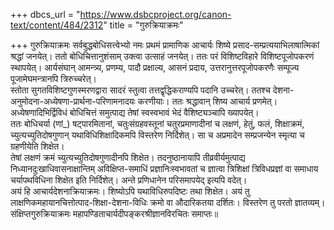 +++
dbcs_url = "https://www.dsbcproject.org/canon-text/content/484/2312"
title = "गुरुक्रियाक्रमः"

+++
गुरुक्रियाक्रमः
सर्वबुद्धबोधिसत्त्वेभ्यो नमः
प्रथमं प्रामाणिक आचार्यः शिष्ये प्रसाद-सम्प्रत्ययाभिलाषात्मिकां श्रद्धां जनयेत्। ततो बोधिचित्तानुशंसाम् उक्त्वा उत्साहं जनयेत्। ततः परं विशिष्टविहारे विशिष्टपूजोपकरणं स्थापयेत्। आर्यसंघान् आमन्त्र्य, प्रणम्य, पादौ प्रक्षाल्य, आसनं प्रदाय, उत्तरानुत्तरपूजोपकरणैः सम्पूज्य पूजामेघमन्त्रानपि त्रिरुच्चरेत्।  
स्तोता सुगतविशिष्टगुणस्मरणद्वारा सादरं स्तुत्वा तत्तद्वृद्धिकराण्यपि पदानि उच्चरेत्। ततश्च देशना-अनुमोदना-अध्येषणा-प्रार्थना-परिणामनादयः करणीयाः। ततः श्रद्धावान् शिष्य आचार्य प्रणमेत्। अध्येषणादिभिर्द्विविधं बोधिचित्तं समुत्पाद्य तेषां स्वस्वभावं भेदं वैशिष्ट्यञ्चापि ख्यापयेत्।  
ततः बोधिचर्या (णां_) षट्पारमितानां, चतुःसंग्रहवस्तूनां चतुरप्रमाणादीनां च लक्षणं, हेतुं, फलं, शिक्षाक्रमं, च्युत्यच्युतिदोषगुणान् यथाविधिशिक्षादिकमपि विस्तरेण निर्दिशेत्। सा च अप्रमादेन सम्प्रजन्येन स्मृत्या च ग्रहणीयेति शिक्षेत।  
तेषां लक्षणं क्रमं च्युत्यच्युतिदोषगुणादीनपि शिक्षेत। तदनुष्ठानायापि तीव्रवीर्यमुत्पाद्य निध्यानदुःखाधिवासनाक्षान्तिम् अविक्षिप्त-समाधिं प्रज्ञानिःस्वभावतां च ज्ञात्वा त्रिशिक्षां त्रिविधप्रज्ञां वा समाधाय चर्यापथविधिना शिक्षेत इति निर्दिशेत्। अन्ते प्रणिधानेन परिसमापयेद् इत्यपि वदेत्।  
अयं हि आचार्यदेशनाक्रियाक्रमः। शिष्योऽपि यथाविधिरुपदिष्टः तथा शिक्षेत। अयं तु लाक्षणिकमहायानचित्तोत्पाद-शिक्षा-देशना-विधिः क्रमो वा औदारिकतया दर्शितः। विस्तरेण तु परतो ज्ञातव्यम्।  
संक्षिप्तगुरुक्रियाक्रमः महापण्डिताचार्यदीपङ्करश्रीज्ञानविरचितः समाप्तः॥

